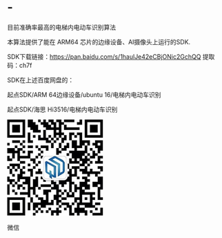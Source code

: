 # -
目前准确率最高的电梯内电动车识别算法

本算法提供了能在 ARM64 芯片的边缘设备、AI摄像头上运行的SDK.

SDK下载链接：https://pan.baidu.com/s/1haulJe42eCBjONic2GchQQ 
提取码：ch7f

SDK在上述百度网盘的：

起点SDK/ARM 64边缘设备/ubuntu 16/电梯内电动车识别

起点SDK/海思 Hi3516/电梯内电动车识别


![image](kefu.jpg)

微信
